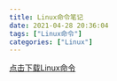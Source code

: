 ```yaml
---
title: Linux命令笔记
date: 2021-04-28 20:36:04
tags: ["Linux命令"]
categories: ["Linux"]
---
```


[点击下载Linux命令](../download/pdf/Linux命令.pdf)